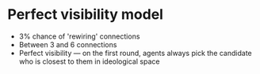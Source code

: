 # Perfect visibility model

- 3% chance of 'rewiring' connections
- Between 3 and 6 connections
- Perfect visibility &mdash; on the first round, agents always pick the candidate who is closest to them in ideological space

